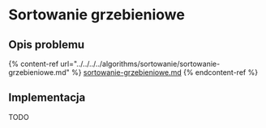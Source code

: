 # Sortowanie grzebieniowe

## Opis problemu

{% content-ref url="../../../../algorithms/sortowanie/sortowanie-grzebieniowe.md" %}
[sortowanie-grzebieniowe.md](../../../../algorithms/sortowanie/sortowanie-grzebieniowe.md)
{% endcontent-ref %}

## Implementacja

TODO
